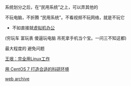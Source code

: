 
系统划分之后，在“民用系统”之上，可以弄其他的

不玩电脑，不折腾 “民用系统”。不看视频不玩网络，就是不玩它

- 不如直接就[虚拟机办公](http://www.cnblogs.com/krazysky/p/3671979.html)

(穷玩车 富玩表 傻逼玩电脑 吊死拿手机当个宝。一问三不知这都)

最大程度的 避免问题

[王垠：完全用Linux工作](https://www.douban.com/group/topic/12121637/)

[用 CentOS 7 打造合适的科研环境](http://seisman.info/linux-environment-for-seismology-research.html)

[web archive](https://web.archive.org/)
